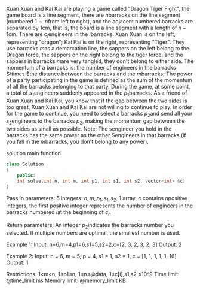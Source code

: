 Xuan Xuan and Kai Kai are playing a game called "Dragon Tiger Fight", the game board is a line segment, there are $n$barracks on the line segment (numbered $1 \sim n$from left to right), and the adjacent numbered barracks are separated by $1$cm, that is, the board is a line segment with a length of $n-1$cm. There are $c_i$engineers in the $i$barracks.
Xuan Xuan is on the left, representing "dragon"; Kai Kai is on the right, representing "Tiger". They use barracks $m$as a demarcation line, the sappers on the left belong to the Dragon force, the sappers on the right belong to the tiger force, and the sappers in barracks $m$are very tangled, they don't belong to either side.
The momentum of a barracks is: the number of engineers in the barracks $\times $the distance between the barracks and the $m$barracks; The power of a party participating in the game is defined as the sum of the momentum of all the barracks belonging to that party.
During the game, at some point, a total of $s_1$engineers suddenly appeared in the $p_1$barracks. As a friend of Xuan Xuan and Kai Kai, you know that if the gap between the two sides is too great, Xuan Xuan and Kai Kai are not willing to continue to play. In order for the game to continue, you need to select a barracks $p_2$and send all your $s_2$engineers to the barracks $p_2$, making the momentum gap between the two sides as small as possible.
Note: The sengineer you hold in the barracks has the same power as the other Sengineers in that barracks (if you fall in the $m$barracks, you don't belong to any power).

solution main function
```cpp
class Solution
{
    public:
    int solve(int n, int m, int p1, int s1, int s2, vector<int> &c)
}
```

Pass in parameters:
5 integers: $n,m,p_1,s_1,s_2$.
1 array, c contains $n$positive integers, the first positive integer represents the number of engineers in the barracks numbered $i$at the beginning of $c_i$.

Return parameters:
An integer $p_2$indicates the barracks number you selected. If multiple numbers are optimal, the smallest number is used.

Example 1:
Input: n=6,m=4,p1=6,s1=5,s2=2,c=[2, 3, 2, 3, 2, 3]
Output: 2

Example 2:
Input: n = 6, m = 5, p = 4, s1 = 1, s2 = 1, c = [1, 1, 1, 1, 1, 16]
Output: 1

Restrictions:
1<m<n, 1≤p1≤n, 1≤n≤@data, 1≤c[i],s1,s2 ≤10^9
Time limit: @time_limit ms
Memory limit: @memory_limit KB